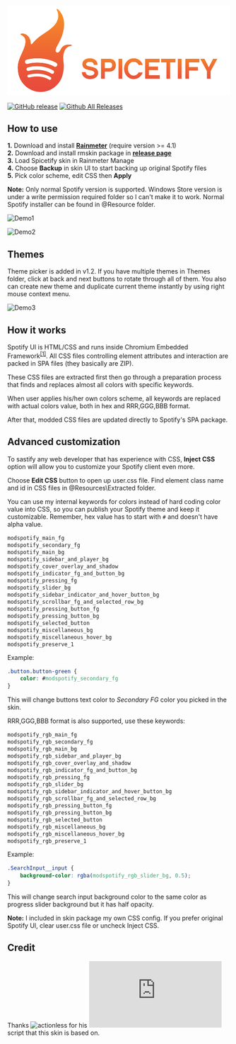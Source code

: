 ![Logo](LOGO.svg)

[![GitHub release](https://img.shields.io/github/release/khanhas/Spicetify/all.svg?colorB=97CA00?label=version)](https://github.com/khanhas/Spicetify/releases/latest) [![Github All Releases](https://img.shields.io/github/downloads/khanhas/Spicetify/total.svg?colorB=97CA00)](https://github.com/khanhas/Spicetify/releases)  

## How to use
**1.** Download and install [**Rainmeter**](https://www.rainmeter.net/) (require version >= 4.1)  
**2.** Download and install rmskin package in [**release page**](https://github.com/khanhas/Spicetify/releases)  
**3.** Load Spicetify skin in Rainmeter Manage  
**4.** Choose **Backup** in skin UI to start backing up original Spotify files  
**5.** Pick color scheme, edit CSS then **Apply**  

**Note:** Only normal Spotify version is supported. Windows Store version is under a write permission required folder so I can't make it to work. Normal Spotify installer can be found in @Resource folder.  

![Demo1](https://i.imgur.com/H5hIqh8.png)

![Demo2](https://i.imgur.com/m3FjX6n.png)

## Themes
Theme picker is added in v1.2. If you have multiple themes in Themes folder, click at back and next buttons to rotate through all of them. You also can create new theme and duplicate current theme instantly by using right mouse context menu.

![Demo3](https://i.imgur.com/EVxeS2u.png)


## How it works
Spotify UI is HTML/CSS and runs inside Chromium Embedded Framework<sup>[[1]](https://www.quora.com/How-is-JavaScript-used-within-the-Spotify-desktop-application-Is-it-packaged-up-and-run-locally-only-retrieving-the-assets-as-and-when-needed-What-JavaScript-VM-is-used)</sup>. All CSS files controlling element attributes and interaction are packed in SPA files (they basically are ZIP).  

These CSS files are extracted first then go through a preparation process that finds and replaces almost all colors with specific keywords.  

When user applies his/her own colors scheme, all keywords are replaced with actual colors value, both in hex and RRR,GGG,BBB format. 

After that, modded CSS files are updated directly to Spotify's SPA package.

## Advanced customization
To sastify any web developer that has experience with CSS, **Inject CSS** option will allow you to customize your Spotify client even more. 

Choose **Edit CSS** button to open up user.css file. Find element class name and id in CSS files in @Resources\Extracted folder. 

You can use my internal keywords for colors instead of hard coding color value into CSS, so you can publish your Spotify theme and keep it customizable. Remember, hex value has to start with `#` and doesn't have alpha value. 
 
```
modspotify_main_fg
modspotify_secondary_fg
modspotify_main_bg
modspotify_sidebar_and_player_bg
modspotify_cover_overlay_and_shadow
modspotify_indicator_fg_and_button_bg
modspotify_pressing_fg
modspotify_slider_bg
modspotify_sidebar_indicator_and_hover_button_bg
modspotify_scrollbar_fg_and_selected_row_bg
modspotify_pressing_button_fg
modspotify_pressing_button_bg
modspotify_selected_button
modspotify_miscellaneous_bg
modspotify_miscellaneous_hover_bg
modspotify_preserve_1
```
Example:
```css
.button.button-green {
	color: #modspotify_secondary_fg
}
```
This will change buttons text color to *Secondary FG* color you picked in the skin.

RRR,GGG,BBB format is also supported, use these keywords:
```
modspotify_rgb_main_fg
modspotify_rgb_secondary_fg
modspotify_rgb_main_bg
modspotify_rgb_sidebar_and_player_bg
modspotify_rgb_cover_overlay_and_shadow
modspotify_rgb_indicator_fg_and_button_bg
modspotify_rgb_pressing_fg
modspotify_rgb_slider_bg
modspotify_rgb_sidebar_indicator_and_hover_button_bg
modspotify_rgb_scrollbar_fg_and_selected_row_bg
modspotify_rgb_pressing_button_fg
modspotify_rgb_pressing_button_bg
modspotify_rgb_selected_button
modspotify_rgb_miscellaneous_bg
modspotify_rgb_miscellaneous_hover_bg
modspotify_rgb_preserve_1
```
Example:
```css
.SearchInput__input {
	background-color: rgba(modspotify_rgb_slider_bg, 0.5);
}
```
This will change search input background color to the same color as progress slider background but it has half opacity.

**Note:** I included in skin package my own CSS config. If you prefer original Spotify UI, clear user.css file or uncheck Inject CSS.  

## Credit
Thanks ![**actionless**](https://github.com/actionless) for his ![oomoxify](https://github.com/actionless/oomoxify/blob/master/oomoxify.sh) script that this skin is based on.
